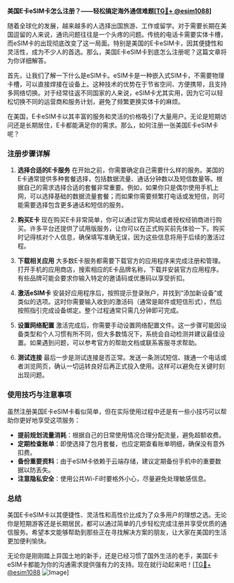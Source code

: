 **美国E卡eSIM卡怎么注册？——轻松搞定海外通信难题[[TG💪+ @esim1088](https://t.me/s/esim1088)]**

随着全球化的发展，越来越多的人选择出国旅游、工作或留学。对于需要长期在美国逗留的人来说，通讯问题往往是一个头疼的问题。传统的电话卡需要实体卡槽，而eSIM卡的出现彻底改变了这一局面。特别是美国的E卡eSIM卡，因其便捷性和灵活性，成为不少人的首选。那么，美国E卡eSIM卡到底怎么注册呢？这篇文章将为你详细解答。

首先，让我们了解一下什么是eSIM卡。eSIM卡是一种嵌入式SIM卡，不需要物理卡槽，可以直接焊接在设备上。这种技术的优势在于节省空间、方便携带，且支持多网络切换。对于经常往返不同国家的人来说，eSIM卡尤其实用，因为它可以轻松切换不同的运营商和服务计划，避免了频繁更换实体卡的麻烦。

在美国，E卡eSIM卡以其丰富的服务和灵活的价格吸引了大量用户。无论是短期访问还是长期居住，E卡都能满足你的需求。那么，如何注册一张美国E卡eSIM卡呢？

### 注册步骤详解

1. **选择合适的E卡服务**
   在开始之前，你需要确定自己需要什么样的服务。美国的E卡通常提供多种套餐选择，包括数据流量、通话分钟数以及短信数量等。根据自己的需求选择合适的套餐非常重要。例如，如果你只是偶尔使用手机上网，可以选择基础的数据流量套餐；而如果你需要频繁打电话或发短信，则可能需要选择包含更多通话和短信的服务。

2. **购买E卡**
   现在购买E卡非常简单，你可以通过官方网站或者授权经销商进行购买。许多平台还提供了试用版服务，让你可以在正式购买前先体验一下。购买时记得核对个人信息，确保填写准确无误，因为这些信息将用于后续的激活过程。

3. **下载相关应用**
   大多数E卡服务都需要下载官方的应用程序来完成注册和管理。打开手机的应用商店，搜索相应的E卡品牌名称，下载并安装官方应用程序。有些品牌可能会要求你输入特定的邀请码或优惠码以享受折扣。

4. **激活eSIM卡**
   安装好应用程序后，按照提示登录账户，并找到“添加新设备”或类似的选项。这时你需要输入收到的激活码（通常是邮件或短信形式），然后按照指引完成设备绑定。整个过程通常只需几分钟即可完成。

5. **设置网络配置**
   激活完成后，你需要手动设置网络配置文件。这一步骤可能因设备类型和个人习惯有所不同，但大多数情况下，系统会自动检测并建议最佳设置。如果遇到问题，可以参考官方的帮助文档或联系客服寻求帮助。

6. **测试连接**
   最后一步是测试连接是否正常。发送一条测试短信、拨通一个电话或者浏览网页，确认一切运转良好后再正式投入使用。这样可以避免在关键时刻出现问题。

### 使用技巧与注意事项

虽然注册美国E卡eSIM卡看似简单，但在实际使用过程中还是有一些小技巧可以帮助你更好地享受这项服务：

- **提前规划流量消耗**：根据自己的日常使用情况合理分配流量，避免超额收费。
- **定期检查账单**：即使选择了包月套餐，也应定期查看账单明细，确保没有意外扣费。
- **备份重要资料**：由于eSIM卡依赖于云端存储，建议定期备份手机中的重要数据以防丢失。
- **注意隐私安全**：使用公共Wi-Fi时要格外小心，尽量避免处理敏感信息。

### 总结

美国E卡eSIM卡以其便捷性、灵活性和高性价比成为了众多用户的理想之选。无论你是短期游客还是长期居民，都可以通过简单的几步轻松完成注册并享受优质的通信服务。希望本文能够帮助到那些正在寻找解决方案的朋友，让大家在美国的生活更加便利愉快。

无论你是刚刚踏上异国土地的新手，还是已经习惯了国外生活的老手，美国E卡eSIM卡都能为你的沟通需求提供强有力的支持。现在就行动起来吧！[[TG💪+ @esim1088](https://t.me/s/esim1088) ![Image](https://i.postimg.cc/4NQfJmqS/Snipaste-2025-05-13-00-14-12.png)]